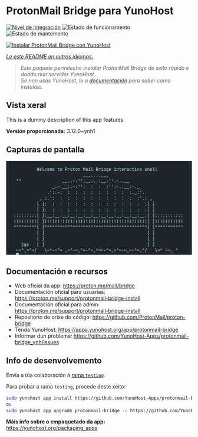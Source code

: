 <!--
NOTA: Este README foi creado automáticamente por <https://github.com/YunoHost/apps/tree/master/tools/readme_generator>
NON debe editarse manualmente.
-->

# ProtonMail Bridge para YunoHost

[![Nivel de integración](https://dash.yunohost.org/integration/protonmail-bridge.svg)](https://ci-apps.yunohost.org/ci/apps/protonmail-bridge/) ![Estado de funcionamento](https://ci-apps.yunohost.org/ci/badges/protonmail-bridge.status.svg) ![Estado de mantemento](https://ci-apps.yunohost.org/ci/badges/protonmail-bridge.maintain.svg)

[![Instalar ProtonMail Bridge con YunoHost](https://install-app.yunohost.org/install-with-yunohost.svg)](https://install-app.yunohost.org/?app=protonmail-bridge)

*[Le este README en outros idiomas.](./ALL_README.md)*

> *Este paquete permíteche instalar ProtonMail Bridge de xeito rápido e doado nun servidor YunoHost.*  
> *Se non usas YunoHost, le a [documentación](https://yunohost.org/install) para saber como instalalo.*

## Vista xeral

This is a dummy description of this app features


**Versión proporcionada:** 3.12.0~ynh1

## Capturas de pantalla

![Captura de pantalla de ProtonMail Bridge](./doc/screenshots/screenshot.png)

## Documentación e recursos

- Web oficial da app: <https://proton.me/mail/bridge>
- Documentación oficial para usuarias: <https://proton.me/support/protonmail-bridge-install>
- Documentación oficial para admin: <https://proton.me/support/protonmail-bridge-install>
- Repositorio de orixe do código: <https://github.com/ProtonMail/proton-bridge>
- Tenda YunoHost: <https://apps.yunohost.org/app/protonmail-bridge>
- Informar dun problema: <https://github.com/YunoHost-Apps/protonmail-bridge_ynh/issues>

## Info de desenvolvemento

Envía a túa colaboración á [rama `testing`](https://github.com/YunoHost-Apps/protonmail-bridge_ynh/tree/testing).

Para probar a rama `testing`, procede deste xeito:

```bash
sudo yunohost app install https://github.com/YunoHost-Apps/protonmail-bridge_ynh/tree/testing --debug
ou
sudo yunohost app upgrade protonmail-bridge -u https://github.com/YunoHost-Apps/protonmail-bridge_ynh/tree/testing --debug
```

**Máis info sobre o empaquetado da app:** <https://yunohost.org/packaging_apps>
